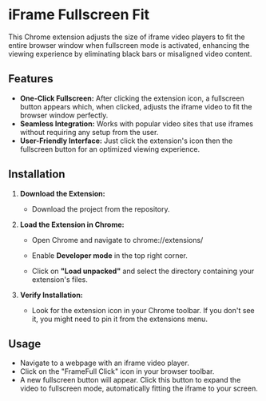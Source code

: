 # iFrame Fullscreen Fit

This Chrome extension adjusts the size of iframe video players to fit the entire browser window when fullscreen mode is activated, enhancing the viewing experience by eliminating black bars or misaligned video content.

## Features

- **One-Click Fullscreen:** After clicking the extension icon, a fullscreen button appears which, when clicked, adjusts the iframe video to fit the browser window perfectly.
- **Seamless Integration:** Works with popular video sites that use iframes without requiring any setup from the user.
- **User-Friendly Interface:** Just click the extension's icon then the fullscreen button for an optimized viewing experience.

## Installation

1. **Download the Extension:**
   - Download the project from the repository.

2. **Load the Extension in Chrome:**

   - Open Chrome and navigate to chrome://extensions/

   - Enable **Developer mode** in the top right corner.

   - Click on **"Load unpacked"** and select the directory containing your extension's files.

3. **Verify Installation:**
   - Look for the extension icon in your Chrome toolbar. If you don't see it, you might need to pin it from the extensions menu.

## Usage

- Navigate to a webpage with an iframe video player.
- Click on the "FrameFull Click" icon in your browser toolbar.
- A new fullscreen button will appear. Click this button to expand the video to fullscreen mode, automatically fitting the iframe to your screen.
